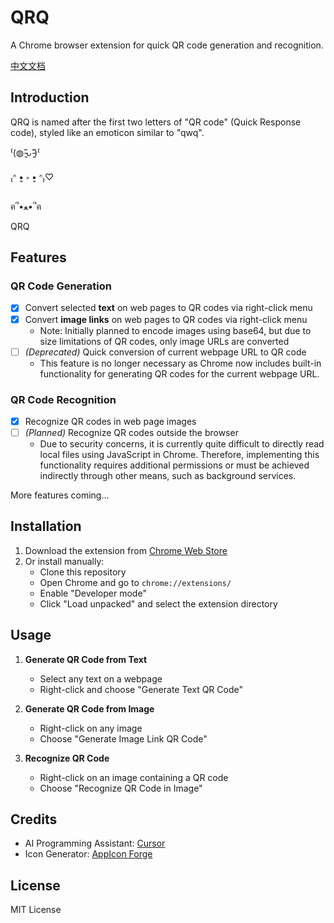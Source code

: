 # QRQ

A Chrome browser extension for quick QR code generation and recognition.

[中文文档](README.zh.md)

## Introduction

QRQ is named after the first two letters of "QR code" (Quick Response code), styled like an emoticon similar to "qwq".

⁽(◍˃̵͈̑ᴗ˂̵͈̑)⁽

₍ᐢ •͈ ༝ •͈ ᐢ₎♡

ฅ՞•ﻌ•՞ฅ

QRQ

## Features

### QR Code Generation

- [x] Convert selected **text** on web pages to QR codes via right-click menu
- [x] Convert **image links** on web pages to QR codes via right-click menu
  - Note: Initially planned to encode images using base64, but due to size limitations of QR codes, only image URLs are converted
- [ ] *(Deprecated)* Quick conversion of current webpage URL to QR code
   - This feature is no longer necessary as Chrome now includes built-in functionality for generating QR codes for the current webpage URL.

### QR Code Recognition

- [x] Recognize QR codes in web page images
- [ ] *(Planned)* Recognize QR codes outside the browser
   - Due to security concerns, it is currently quite difficult to directly read local files using JavaScript in Chrome. Therefore, implementing this functionality requires additional permissions or must be achieved indirectly through other means, such as background services.

More features coming...

## Installation

1. Download the extension from [Chrome Web Store](https://chromewebstore.google.com/detail/jppbbelkldkclffonkjkhackhgblcplg?utm_source=item-share-cb)
2. Or install manually:
   - Clone this repository
   - Open Chrome and go to `chrome://extensions/`
   - Enable "Developer mode"
   - Click "Load unpacked" and select the extension directory

## Usage

1. **Generate QR Code from Text**
   - Select any text on a webpage
   - Right-click and choose "Generate Text QR Code"

2. **Generate QR Code from Image**
   - Right-click on any image
   - Choose "Generate Image Link QR Code"

3. **Recognize QR Code**
   - Right-click on an image containing a QR code
   - Choose "Recognize QR Code in Image"

## Credits

- AI Programming Assistant: [Cursor](https://www.cursor.com/)
- Icon Generator: [AppIcon Forge](https://zhangyu1818.github.io/appicon-forge/)

## License

MIT License
